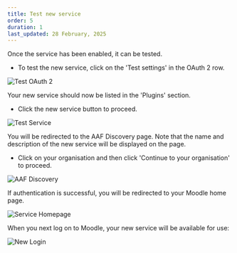 ```yaml
---
title: Test new service
order: 5
duration: 1
last_updated: 28 February, 2025
---
```


Once the service has been enabled, it can be tested. 

* To test the new service, click on the 'Test settings' in the OAuth 2 row.

![Test OAuth 2](/assets/images/set-up-moodle-via-aaf-authn/test-settings.png)

Your new service should now be listed in the 'Plugins' section. 

* Click the new service button to proceed.

![Test Service](/assets/images/set-up-moodle-via-aaf-authn/test-service.png)

You will be redirected to the AAF Discovery page. Note that the name and description of the new service will be displayed on the page.

* Click on your organisation and then click 'Continue to your organisation' to proceed.

![AAF Discovery](/assets/images/set-up-moodle-via-aaf-authn/discovery-page.png)

If authentication is successful, you will be redirected to your Moodle home page.

![Service Homepage](/assets/images/set-up-moodle-via-aaf-authn/redirect-to-user-page.png)

When you next log on to Moodle, your new service will be available for use:

![New Login](/assets/images/set-up-moodle-via-aaf-authn/new-login.png)


